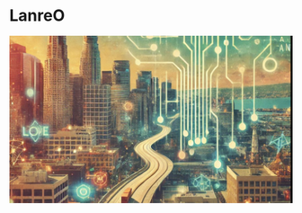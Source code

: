 # LanreO
<picture>
 <source media="(prefers-color-scheme: dark)" srcset="assets/lanre-gh-banner.png">
 <source media="(prefers-color-scheme: light)" srcset="assets/lanre-gh-banner-dark.png">
 <img alt="Y" src="assets/lanre-gh-banner.png">
</picture>

<!--
**Lanreo/lanreo** is a ✨ _special_ ✨ repository because its `README.md` (this file) appears on your GitHub profile.

Here are some ideas to get you started:

- 🔭 I’m currently working on ...
- 🌱 I’m currently learning ...
- 👯 I’m looking to collaborate on ...
- 🤔 I’m looking for help with ...
- 💬 Ask me about ...
- 📫 How to reach me: ...
- 😄 Pronouns: ...
- ⚡ Fun fact: ...
-->
